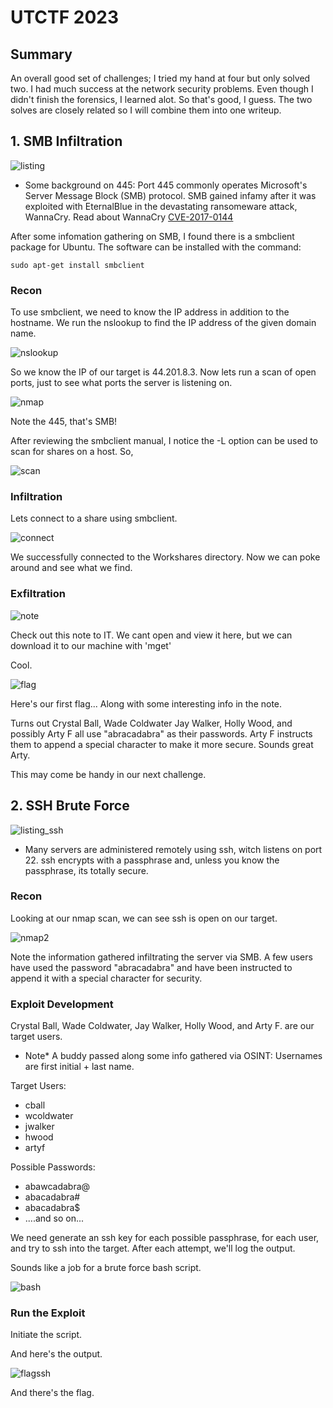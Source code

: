 # UTCTF 2023

## Summary
An overall good set of challenges; I tried my hand at four but only solved two. I had much success at the network security problems. Even though I didn't finish the forensics, I learned alot. So that's good, I guess. The two solves are closely related so I will combine them into one writeup. 

## 1. SMB Infiltration

![listing](./smb/smb_problem_listing.png)

* Some background on 445:
Port 445 commonly operates Microsoft's Server Message Block (SMB) protocol. SMB gained infamy after it was exploited with EternalBlue in the devastating ransomeware attack, WannaCry. Read about WannaCry [CVE-2017-0144](https://nvd.nist.gov/vuln/detail/CVE-2017-0144)

After some infomation gathering on SMB, I found there is a smbclient package for Ubuntu. The software can be installed with the command:
```shell
sudo apt-get install smbclient
```

### Recon

To use smbclient, we need to know the IP address in addition to the hostname. We run the nslookup to find the IP address of the given domain name. 

![nslookup](./smb/nslookup.png)

So we know the IP of our target is 44.201.8.3. Now lets run a scan of open ports, just to see what ports the server is listening on.

![nmap](./smb/nmap%20server.png)

Note the 445, that's SMB! 


After reviewing the smbclient manual, I notice the -L option can be used to scan for shares on a host. So,

![scan](./smb/smb%20list%20shares.png)

### Infiltration

Lets connect to a share using smbclient.

![connect](./smb/smb%20connecting.png)

We successfully connected to the Workshares directory. Now we can poke around and see what we find. 

### Exfiltration

![note](./smb/download%20note.png)

Check out this note to IT. We cant open and view it here, but we can download it to our machine with 'mget'

Cool. 

![flag](./smb/smb%20note%20flag.png)

Here's our first flag... Along with some interesting info in the note. 

Turns out Crystal Ball, Wade Coldwater Jay Walker, Holly Wood, and possibly Arty F all use "abracadabra" as their passwords. Arty F instructs them to append a special character to make it more secure. Sounds great Arty. 

This may come be handy in our next challenge.

## 2. SSH Brute Force

![listing_ssh](./ssh/utctf_solve.png)

* Many servers are administered remotely using ssh, witch listens on port 22. ssh encrypts with a passphrase and, unless you know the passphrase, its totally secure. 

### Recon

Looking at our nmap scan, we can see ssh is open on our target. 

![nmap2](./smb/nmap%20server.png)

Note the information gathered infiltrating the server via SMB. A few users have used the password "abracadabra" and have been instructed to append it with a special character for security.

### Exploit Development

Crystal Ball, Wade Coldwater, Jay Walker, Holly Wood, and Arty F. are our target users. 

* Note* A buddy passed along some info gathered via OSINT: Usernames are first initial + last name. 

Target Users:              
* cball                 
* wcoldwater            
* jwalker               
* hwood                
* artyf                

Possible Passwords:
* abawcadabra@ 
* abacadabra# 
* abacadabra$ 
* ....and so on... 

We need generate an ssh key for each possible passphrase, for each user, and try to ssh into the target. After each attempt, we'll log the output.

Sounds like a job for a brute force bash script.

![bash](./ssh/exploit_script.png)

### Run the Exploit

Initiate the script. 

And here's the output. 

![flagssh](./ssh/script_output.png)

And there's the flag.